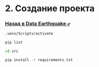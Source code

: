 # 2. Создание проекта

### [Назад в Data Earthquake ⤶](/README.md)



```bash
.venv/Scripts/activate
```

```bash
pip list
```

```bash
cd src
```

```bash
pip install -r requirements.txt
```

